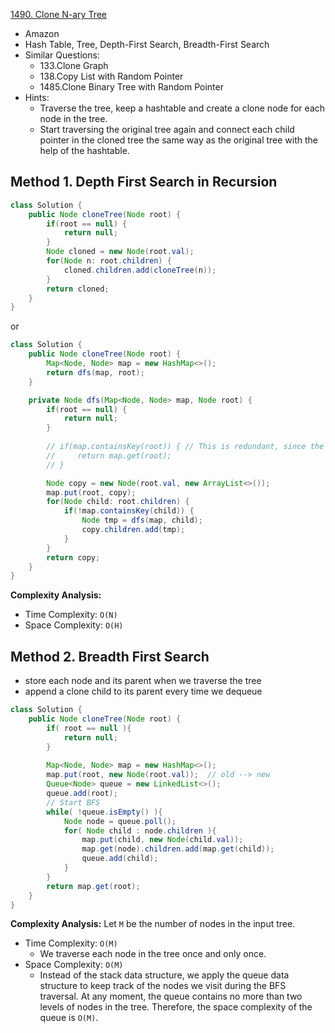 [1490. Clone N-ary Tree](https://leetcode.com/problems/clone-n-ary-tree/)

* Amazon
* Hash Table, Tree, Depth-First Search, Breadth-First Search
* Similar Questions:
    * 133.Clone Graph
    * 138.Copy List with Random Pointer
    * 1485.Clone Binary Tree with Random Pointer
* Hints:
    * Traverse the tree, keep a hashtable and create a clone node for each node in the tree.
    * Start traversing the original tree again and connect each child pointer in the cloned tree the same way as the original tree with the help of the hashtable.
    
## Method 1. Depth First Search in Recursion
```java 
class Solution {
    public Node cloneTree(Node root) {
        if(root == null) {
            return null;
        }
        Node cloned = new Node(root.val);
        for(Node n: root.children) {
            cloned.children.add(cloneTree(n));
        }
        return cloned;
    }
}
```

or

```java
class Solution {
    public Node cloneTree(Node root) {
        Map<Node, Node> map = new HashMap<>();
        return dfs(map, root);
    }

    private Node dfs(Map<Node, Node> map, Node root) {
        if(root == null) {
            return null;
        }
        
        // if(map.containsKey(root)) { // This is redundant, since the following check: !map.containsKey(child)
        //     return map.get(root);
        // }

        Node copy = new Node(root.val, new ArrayList<>());
        map.put(root, copy);
        for(Node child: root.children) {
            if(!map.containsKey(child)) {
                Node tmp = dfs(map, child);
                copy.children.add(tmp);
            }
        }
        return copy;
    }
}
```
**Complexity Analysis:**
* Time Complexity: `O(N)`
* Space Complexity: `O(H)`


## Method 2. Breadth First Search 
* store each node and its parent when we traverse the tree
* append a clone child to its parent every time we dequeue
```java 
class Solution {
    public Node cloneTree(Node root) {
        if( root == null ){
            return null;
        }
        
        Map<Node, Node> map = new HashMap<>();
        map.put(root, new Node(root.val));  // old --> new
        Queue<Node> queue = new LinkedList<>();
        queue.add(root);
        // Start BFS
        while( !queue.isEmpty() ){
            Node node = queue.poll();
            for( Node child : node.children ){
                map.put(child, new Node(child.val));
                map.get(node).children.add(map.get(child));
                queue.add(child);
            }
        }
        return map.get(root);
    }
}
```
**Complexity Analysis:** Let `M` be the number of nodes in the input tree.
* Time Complexity: `O(M)`
    * We traverse each node in the tree once and only once.
* Space Complexity: `O(M)`
    * Instead of the stack data structure, we apply the queue data structure to keep track of the nodes we visit during the BFS traversal. At any moment, the queue contains no more than two levels of nodes in the tree. Therefore, the space complexity of the queue is `O(M)`.
